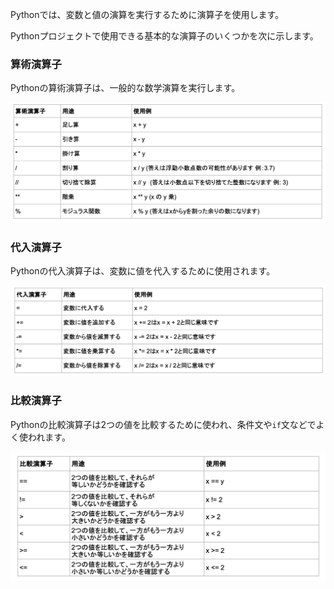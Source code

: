 Pythonでは、変数と値の演算を実行するために演算子を使用します。

Pythonプロジェクトで使用できる基本的な演算子のいくつかを次に示します。

### 算術演算子

Pythonの算術演算子は、一般的な数学演算を実行します。

![次は算術演算子を示した表です。足し算を行う +、引き算を行う -、掛け算を行う *、割り算を行う /、小数を除いた整数を答えとする //、 階乗を行う**、モジュラス関数を行う %です。](images/arithmetic_operators.png)

### 代入演算子

Pythonの代入演算子は、変数に値を代入するために使用されます。

![次は代入演算子を示した表です。変数と等しい値を代入する =、変数に値を加える +=、変数から値を引く -=、変数に値を掛ける *=、変数から値を割る /=です。](images/assignment_operators.png)

### 比較演算子

Pythonの比較演算子は2つの値を比較するために使われ、条件文や`if`文などでよく使われます。

![次は比較演算子を示した表です。2つの値が等しいかどうかを比較する ==、2つの値が等しくないかどうかを比較する !=、2つの値の一方が他方より小さいかどうかを比較する <、2つの値の一方が他方より大きいかどうかを比較する >、2つの値の一方が他方より大きいか等しいことを比較する >=、2つの値の一方が他方より小さいか等しいことを比較する <=です。](images/comparison_operators.png)
